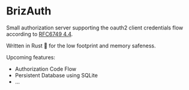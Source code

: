 # BrizAuth
Small authorization server supporting the oauth2 client credentials flow according to [RFC6749 4.4](https://datatracker.ietf.org/doc/html/rfc6749#section-4.4).

Written in Rust 🦀 for the low footprint and memory safeness. 

Upcoming features:
- Authorization Code Flow
- Persistent Database using SQLite
- ...
